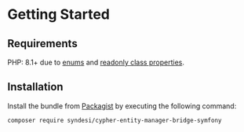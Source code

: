 # Getting Started

## Requirements

PHP: 8.1+ due to [enums](https://stitcher.io/blog/php-enums) and
[readonly class properties](https://stitcher.io/blog/php-81-readonly-properties).

## Installation

Install the bundle from [Packagist](https://packagist.org/packages/syndesi/cypher-entity-manager-bridge-symfony) by
executing the following command:

```bash
composer require syndesi/cypher-entity-manager-bridge-symfony
```
